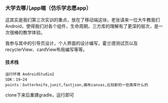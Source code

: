 ### 大学去哪儿app端（仿乐学志愿app）

这其实是我们第三次实训的重点，放在了移动端这块，老张请来一位大牛教我们Android，使得我们对各个组件，生命周期，三方库的理解有了更深的层次，是一次很棒的教学体验。

我参与其中的引导页设计，个人界面的设计编写，霍兰德测试页以及recyclerView、cardView布局编写等等。

#### 技术栈
```
运行环境 AndroidStudio2
SDK：19~24
points：butterknife,junit,fastjson,画布canvas,比较新的一些类库什么的
```

clone下来后重建gradle，运行即可
